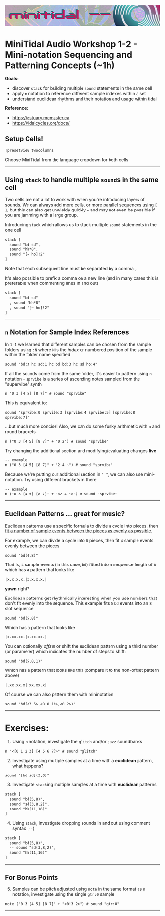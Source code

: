 ![DECODED Banner](images/banner_minitidal.png)

# MiniTidal Audio Workshop 1-2 - Mini-notation Sequencing and Patterning Concepts (~1h)

**Goals:**
 - discover `stack` for building multiple `sound` statements in the same cell
 - apply `n` notation to reference different sample indexes within a set
 - understand euclidean rhythms and their notation and usage within tidal

**Reference:** 
 - https://estuary.mcmaster.ca
 - https://tidalcycles.org/docs/

## Setup Cells!

```
!presetview twocolumns
```

Choose MiniTidal from the language dropdown for both cells

---


## Using `stack` to handle multiple `sound`s in the same cell

Two cells are not a lot to work with when you're introducing layers of sounds. We can always add more cells, or more parallel sequences using `[` `]`, but this can also get unwieldy quickly - and may not even be possible if you are jamming with a large group.

Introducing `stack` which allows us to stack multiple `sound` statements in the one cell

```
stack [
  sound "bd sd",
  sound "hh*8",
  sound "[~ ho]!2"
]
```

Note that each subsequent line must be separated by a comma `,`

It's also possible to prefix a comma on a new line (and in many cases this is preferable when commenting lines in and out)

```
stack [
  sound "bd sd"
  , sound "hh*8"
  , sound "[~ ho]!2"
]
```

---

## `n` Notation for Sample Index References

In `1-1` we learned that different samples can be chosen from the sample folders using `:N` where `N` is the *index* or numbered position of the sample within the folder name specified

```
sound "bd:3 hc sd:1 hc bd bd:3 hc sd ho:4"
```

If all the sounds come from the same folder, it's easier to pattern using `n` notation - `sprvibe` is a series of ascending notes sampled from the "supervibe" synth

```
n "0 3 [4 5] [8 7]" # sound "sprvibe"
```

This is equivalent to:
```
sound "sprvibe:0 sprvibe:3 [sprvibe:4 sprvibe:5] [sprvibe:8 sprvibe:7]"
```

...but much more concise! Also, we can do some funky arithmetic with `n` and round brackets
```
n ("0 3 [4 5] [8 7]" + "0 2") # sound "sprvibe"
```

Try changing the additional section and modifying/evaluating changes **live**
```
-- example
n ("0 3 [4 5] [8 7]" + "2 4 ~") # sound "sprvibe"
```

Because we're putting our additional section in `" "`, we can also use mini-notation. Try using different brackets in there
```
-- example
n ("0 3 [4 5] [8 7]" + "<2 4 ~>") # sound "sprvibe"
```
---

## Euclidean Patterns ... great for music?

[Euclidean patterns use a specific formula to divide a cycle into pieces, then fit a number of sample events between the pieces as evenly as possible](https://medium.com/code-music-noise/euclidean-rhythms-391d879494df).

For example, we can divide a cycle into `8` pieces, then fit `4` sample events evenly between the pieces
```
sound "bd(4,8)"
```

That is, `4` sample events (in this case, `bd`) fitted into a sequence length of `8` which has a pattern that looks like
```
|x.x.x.x.|x.x.x.x.|
```
**yawn** right?

Euclidean patterns get rhythmically interesting when you use numbers that don't fit evenly into the sequence. This example fits `5` `bd` events into an `8` slot sequence
```
sound "bd(5,8)"
```
Which has a pattern that looks like
```
|x.xx.xx.|x.xx.xx.|
```

You can optionally *offset* or shift the euclidean pattern using a third number (or parameter) which indicates the number of steps to shift: 
```
sound "bd(5,8,1)"
```

Which has a pattern that looks like this (compare it to the non-offset pattern above)
```
|.xx.xx.x|.xx.xx.x|
```

Of course we can also pattern them with mininotation
```
sound "bd(<3 5>,<8 8 16>,<0 2>)"
```

---

# Exercises:

1. Using `n` notation, investigate the `glitch` and/or `jazz` soundbanks
```
n "<[0 1 2 3] [4 5 6 7]>" # sound "glitch"
```

2. Investigate using multiple samples at a time with a **euclidean** pattern, what happens?
```
sound "[bd sd](3,8)"
```

3. Investigate `stack`ing multiple samples at a time with **euclidean** patterns
```
stack [
  sound "bd(5,8)",
  sound "sd(3,8,2)",
  sound "hh(11,16)"
]
```

4. Using `stack`, investigate dropping sounds in and out using comment syntax (`--`) 

```
stack [
  sound "bd(5,8)",
  -- sound "sd(3,8,2)",
  sound "hh(11,16)"
]
```
---

## For Bonus Points

5. Samples can be pitch adjusted using `note` in the same format as `n` notation, investigate using the single `gtr:0` sample
```
note ("0 3 [4 5] [8 7]" + "<0!3 2>") # sound "gtr:0"
```

---
